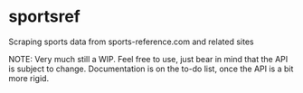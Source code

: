# sportsref
Scraping sports data from sports-reference.com and related sites

NOTE: Very much still a WIP. Feel free to use, just bear in mind that the API
is subject to change. Documentation is on the to-do list, once the API is a bit
more rigid.


